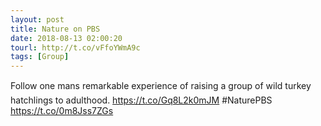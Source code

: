 ```yaml
---
layout: post
title: Nature on PBS
date: 2018-08-13 02:00:20
tourl: http://t.co/vFfoYWmA9c
tags: [Group]
---
```

Follow one mans remarkable experience of raising a group of wild turkey hatchlings to adulthood. https://t.co/Gq8L2k0mJM #NaturePBS https://t.co/0m8Jss7ZGs